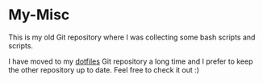 # My-Misc

This is my old Git repository where I was collecting some bash scripts and scripts.

I have moved to my [dotfiles](https://github.com/metodiew/dotfiles) Git repository a long time and I prefer to keep the other repository up to date. Feel free to check it out :)